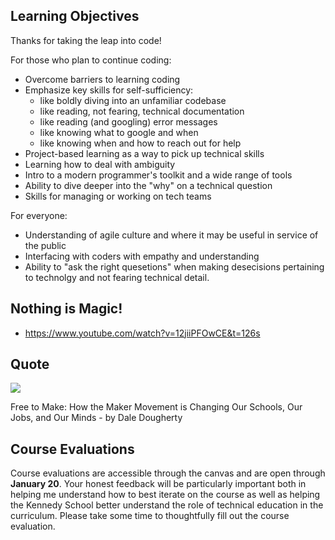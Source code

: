 ## Learning Objectives

Thanks for taking the leap into code!

For those who plan to continue coding:

- Overcome barriers to learning coding
- Emphasize key skills for self-sufficiency:
	- like boldly diving into an unfamiliar codebase
	- like reading, not fearing, technical documentation
	- like reading (and googling) error messages
	- like knowing what to google and when
	- like knowing when and how to reach out for help
- Project-based learning as a way to pick up technical skills
- Learning how to deal with ambiguity
- Intro to a modern programmer's toolkit and a wide range of  tools
- Ability to dive deeper into the "why" on a technical question
- Skills for managing or working on tech teams

For everyone: 

- Understanding of agile culture and where it may be useful in service of the public
- Interfacing with coders with empathy and understanding
- Ability to "ask the right quesetions" when making desecisions pertaining to technolgy and not fearing technical detail.


## Nothing is Magic!

* https://www.youtube.com/watch?v=12jiiPFOwCE&t=126s


## Quote

![](https://www.evernote.com/shard/s150/sh/ea7383a1-438d-4fba-8706-cd21af484ac6/56e394f2b6f72325/res/300ce791-5f8f-4ec9-b0ad-44b5f4957365/skitch.png?resizeSmall&width=832)

Free to Make: How the Maker Movement is Changing Our Schools, Our Jobs, and Our Minds - by Dale Dougherty

## Course Evaluations

Course evaluations are accessible through the canvas and are open through **January 20**. Your honest feedback will be particularly important both in helping me understand how to best iterate on the course as well as helping the Kennedy School better understand the role of technical education in the curriculum. Please take some time to thoughtfully fill out the course evaluation.

